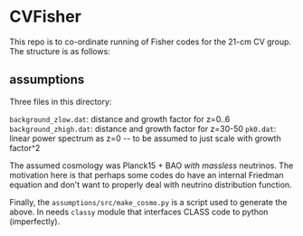 # CVFisher

This repo is to co-ordinate running of Fisher codes for the 21-cm CV group.
The structure is as follows:

## assumptions

Three files in this directory:

`background_zlow.dat`: distance and growth factor for z=0..6
`background_zhigh.dat`: distance and growth factor for z=30-50
`pk0.dat`: linear power spectrum as z=0 -- to be assumed to just scale with growth factor^2

The assumed cosmology was Planck15 + BAO *with massless* neutrinos. The motivation here is that perhaps some codes do have
an internal Friedman equation and don't want to properly deal with neutrino distribution function.

Finally, the `assumptions/src/make_cosmo.py` is a script used to generate the above. In needs `classy` module that
interfaces CLASS code to python (imperfectly).






